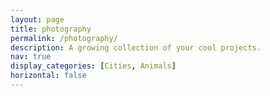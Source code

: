 ```yaml
---
layout: page
title: photography
permalink: /photography/
description: A growing collection of your cool projects.
nav: true
display_categories: [Cities, Animals]
horizontal: false
---
```

